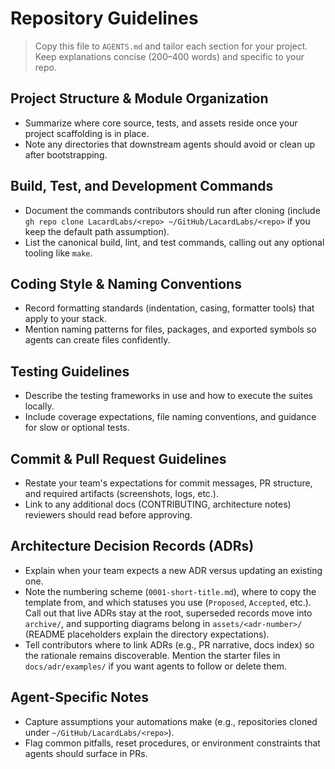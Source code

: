 # Repository Guidelines

> Copy this file to `AGENTS.md` and tailor each section for your project. Keep explanations concise (200–400 words) and specific to your repo.

## Project Structure & Module Organization
- Summarize where core source, tests, and assets reside once your project scaffolding is in place.
- Note any directories that downstream agents should avoid or clean up after bootstrapping.

## Build, Test, and Development Commands
- Document the commands contributors should run after cloning (include `gh repo clone LacardLabs/<repo> ~/GitHub/LacardLabs/<repo>` if you keep the default path assumption).
- List the canonical build, lint, and test commands, calling out any optional tooling like `make`.

## Coding Style & Naming Conventions
- Record formatting standards (indentation, casing, formatter tools) that apply to your stack.
- Mention naming patterns for files, packages, and exported symbols so agents can create files confidently.

## Testing Guidelines
- Describe the testing frameworks in use and how to execute the suites locally.
- Include coverage expectations, file naming conventions, and guidance for slow or optional tests.

## Commit & Pull Request Guidelines
- Restate your team's expectations for commit messages, PR structure, and required artifacts (screenshots, logs, etc.).
- Link to any additional docs (CONTRIBUTING, architecture notes) reviewers should read before approving.

## Architecture Decision Records (ADRs)
- Explain when your team expects a new ADR versus updating an existing one.
- Note the numbering scheme (`0001-short-title.md`), where to copy the template from, and which statuses you use (`Proposed`, `Accepted`, etc.). Call out that live ADRs stay at the root, superseded records move into `archive/`, and supporting diagrams belong in `assets/<adr-number>/` (README placeholders explain the directory expectations).
- Tell contributors where to link ADRs (e.g., PR narrative, docs index) so the rationale remains discoverable. Mention the starter files in `docs/adr/examples/` if you want agents to follow or delete them.

## Agent-Specific Notes
- Capture assumptions your automations make (e.g., repositories cloned under `~/GitHub/LacardLabs/<repo>`).
- Flag common pitfalls, reset procedures, or environment constraints that agents should surface in PRs.
